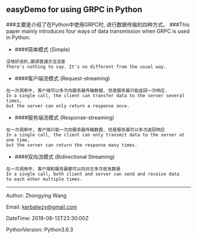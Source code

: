 ## easyDemo for using GRPC in Python
###主要是介绍了在Python中使用GRPC时, 进行数据传输的四种方式。
###This paper mainly introduces four ways of data transmission when GRPC is used in Python.

- ####简单模式 (Simple)
```text
没啥好说的,跟调普通方法没差
There's nothing to say. It's no different from the usual way.
```
- ####客户端流模式 (Request-streaming)
```text
在一次调用中, 客户端可以多次向服务器传输数据, 但是服务器只能返回一次响应.
In a single call, the client can transfer data to the server several times,
but the server can only return a response once.
```
- ####服务端流模式 (Response-streaming)
```text
在一次调用中, 客户端只能一次向服务器传输数据, 但是服务器可以多次返回响应
In a single call, the client can only transmit data to the server at one time,
but the server can return the response many times.
```
- ####双向流模式 (Bidirectional Streaming)
```text
在一次调用中, 客户端和服务器都可以向对方多次收发数据
In a single call, both client and server can send and receive data 
to each other multiple times.
```
----
Author: Zhongying Wang

Email: kerbalwzy@gmail.com

DateTime: 2019-08-13T23:30:00Z

PythonVersion: Python3.6.3